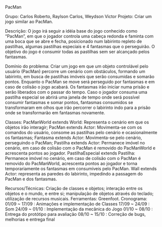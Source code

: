 PacMan

Grupo: Carlos Roberto, Raylson Carlos, Weydson Victor
Projeto: Criar um jogo similar ao PacMan.

Descrição: O jogo irá seguir a idéia base do jogo conhecido como “PacMan”, em que o jogador controla uma cabeça redonda e faminta com uma boca que se abre e fecha, posicionado num labirinto repleto de pastilhas, algumas pastilhas especiais e 4 fantasmas que o perseguirão. O objetivo do jogo é consumir todas as pastilhas sem ser alcançado pelos fantasmas.

Domínio do problema: Criar um jogo em que um objeto controlável pelo usuário (PacMan) percorre um cenário com obstáculos, formando um labirinto, em busca de pastilhas imóveis que serão consumidas e somarão pontos. Enquanto o PacMan se move será perseguido por fantasmas e em caso de colisão o jogo acabará. Os fantasmas irão iniciar numa prisão e serão liberados com o passar do tempo. Caso o jogador consuma uma pastilha especial se abrirá uma janela de tempo onde será possível consumir fantasmas e somar pontos, fantasmas consumidos se transformaram em olhos que irão percorrer o labirinto indo para a prisão onde se transformarão em fantasmas novamente.

Classes:
PacManWorld extends World: Representa o cenário em que os objetos irão interagir;
PacMan extends Actor: Movimenta-se com os comandos do usuário, consome as pastilhas pelo cenário e ocasionalmente os fantasmas;
Fantasma extends Actor: Movimenta-se pelo cenário, perseguindo o PacMan;
Pastilha extends Actor: Permanece imóvel no cenário, em caso de colisão com o PacMan é removido do PacManWorld e acrescenta pontos ao jogador.
PastilhaEspecial extends Pastilha: Permanece imóvel no cenário, em caso de colisão com o PacMan é removido do PacManWorld, acrescenta pontos ao jogador e torna temporariamente os fantasmas em consumíveis pelo PacMan.
Wall extends Actor: representa as paredes do labirinto, impedindo a passagem do PacMan e dos fantasmas.

Recursos/Técnicas: Criação de classes e objetos; interação entre os objetos e o mundo, e entre si; manipulação de objetos através do teclado; utilização de recursos musicais.
Ferramentas: Greenfoot.
Cronograma:
01/09 ~ 17/09 : Animações e implementação de Classes
17/09 ~ 24/09 : Som
24/09 ~ 01/10 : Implementação da mecânica do Jogo
01/10 ~ 08/10 : Entrega do protótipo para avaliação
08/10 ~ 15/10 : Correção de bugs, melhorias e entrega final


